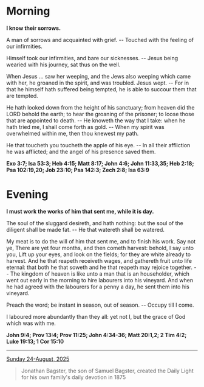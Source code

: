 # Morning

**I know their sorrows.**
 
A man of sorrows and acquainted with grief. -- Touched with the feeling of our infirmities.
 
Himself took our infirmities, and bare our sicknesses. -- Jesus being wearied with his journey, sat thus on the well.
 
When Jesus ... saw her weeping, and the Jews also weeping which came with her, he groaned in the spirit, and was troubled. Jesus wept. -- For in that he himself hath suffered being tempted, he is able to succour them that are tempted.
 
He hath looked down from the height of his sanctuary; from heaven did the LORD behold the earth; to hear the groaning of the prisoner; to loose those that are appointed to death. -- He knoweth the way that I take: when he hath tried me, I shall come forth as gold. -- When my spirit was overwhelmed within me, then thou knewest my path.
 
He that toucheth you toucheth the apple of his eye. -- In all their affliction he was afflicted; and the angel of his presence saved them.  

**Exo 3:7; Isa 53:3; Heb 4:15; Matt 8:17; John 4:6; John 11:33,35; Heb 2:18; Psa 102:19,20; Job 23:10; Psa 142:3; Zech 2:8; Isa 63:9**

# Evening

**I must work the works of him that sent me, while it is day.**
 
The soul of the sluggard desireth, and hath nothing: but the soul of the diligent shall be made fat. -- He that watereth shall be watered.
 
My meat is to do the will of him that sent me, and to finish his work. Say not ye, There are yet four months, and then cometh harvest: behold, I say unto you, Lift up your eyes, and look on the fields; for they are white already to harvest. And he that reapeth receiveth wages, and gathereth fruit unto life eternal: that both he that soweth and he that reapeth may rejoice together. -- The kingdom of heaven is like unto a man that is an householder, which went out early in the morning to hire labourers into his vineyard. And when he had agreed with the labourers for a penny a day, he sent them into his vineyard.
 
Preach the word; be instant in season, out of season. -- Occupy till I come.
 
I laboured more abundantly than they all: yet not I, but the grace of God which was with me.  

**John 9:4; Prov 13:4; Prov 11:25; John 4:34-36; Matt 20:1,2; 2 Tim 4:2; Luke 19:13; 1 Cor 15:10**

---

[Sunday 24-August, 2025](https://t.me/s/daily_light)

> Jonathan Bagster, the son of Samuel Bagster, created the Daily Light for his own family's daily devotion in 1875

